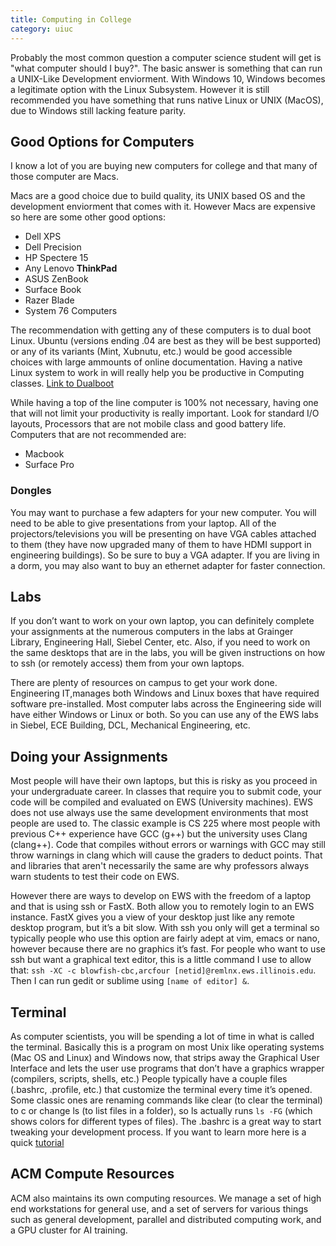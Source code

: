 ```yaml
---
title: Computing in College
category: uiuc 
---
```


Probably the most common question a computer science student will get is "what computer should I buy?".
The basic answer is something that can run a UNIX-Like Development enviorment. With Windows 10, Windows becomes 
a legitimate option with the Linux Subsystem. However it is still recommended you have something that runs 
native Linux or UNIX (MacOS), due to Windows still lacking feature parity.

## Good Options for Computers 
I know a lot of you are buying new computers for college and that many of those computer are Macs. 

Macs are a good choice due to build quality, its UNIX based OS and the development enviorment that comes with it. 
However Macs are expensive so here are some other good options:

- Dell XPS
- Dell Precision
- HP Spectere 15
- Any Lenovo **ThinkPad**
- ASUS ZenBook
- Surface Book
- Razer Blade
- System 76 Computers

The recommendation with getting any of these computers is to dual boot Linux. Ubuntu (versions ending .04 are best 
as they will be best supported) or any of its variants (Mint, Xubnutu, etc.) would be good accessible choices with 
large ammounts of online documentation. Having a native Linux system to work in will really help you be productive in Computing classes. 
[Link to Dualboot]()

While having a top of the line computer is 100% not necessary, having one that will not limit your productivity is really important. Look for standard I/O layouts, Processors that are not mobile class and good battery life. 
Computers that are not recommended are:

- Macbook
- Surface Pro

### Dongles

You may want to purchase a few adapters for your new computer. You will need to be able to give 
presentations from your laptop. All of the projectors/televisions you will be presenting on have VGA 
cables attached to them (they have now upgraded many of them to have HDMI support in engineering buildings). 
So be sure to buy a VGA adapter. If you are living in a dorm, you may also want to buy an ethernet adapter for faster connection. 

## Labs
If you don’t want to work on your own laptop, you can definitely complete your assignments at the numerous 
computers in the labs at Grainger Library, Engineering Hall, Siebel Center, etc. Also, if you need to work 
on the same desktops that are in the labs, you will be given instructions on how to ssh (or remotely access) 
them from your own laptops. 

There are plenty of resources on campus to get your work done. Engineering IT,manages both Windows and 
Linux boxes that have required software pre-installed. Most computer labs across the Engineering side 
will have either Windows or Linux or both. So you can use any of the EWS labs in Siebel, ECE Building, DCL, Mechanical Engineering, etc. 

## Doing your Assignments 
Most people will have their own laptops, but this is risky as you proceed in your undergraduate career. In classes that require you to submit code, your code will be compiled and evaluated on EWS (University machines). EWS does not use always use the same development environments that most people are used to. The classic example is CS 225 where most people with previous C++ experience have GCC (g++) but the university uses Clang (clang++). Code that compiles without errors or warnings with GCC may still throw warnings in clang which will cause the graders to deduct points. That and libraries that aren't necessarily the same are why professors always warn students to test their code on EWS. 

However there are ways to develop on EWS with the freedom of a laptop and that is using ssh or FastX. Both allow you to remotely login to an EWS instance. FastX gives you a view of your desktop just like any remote desktop program, but it’s a bit slow. With ssh you only will get a terminal so typically people who use this option are fairly adept at vim, emacs or nano, however because there are no graphics it’s fast. For people who want to use ssh but want a graphical text editor, this is a little command I use to allow that: ```ssh -XC -c blowfish-cbc,arcfour [netid]@remlnx.ews.illinois.edu```. Then I can run gedit or sublime using ```[name of editor] &```. 

## Terminal
As computer scientists, you will be spending a lot of time in what is called the terminal. Basically this is a program on most Unix like operating systems (Mac OS and Linux) and  Windows now, that strips away the Graphical User Interface and lets the user use programs that don’t have a graphics wrapper (compilers, scripts, shells, etc.) People typically have a couple files (.bashrc, .profile, etc.) that customize the terminal every time it’s opened. Some classic ones are renaming commands like clear (to clear the terminal) to c or change ls (to list files in a folder), so ls actually runs ```ls -FG``` (which shows colors for different types of files). The .bashrc is a great way to start tweaking your development process. If you want to learn more here is a quick [tutorial](https://www.digitalocean.com/community/tutorials/an-introduction-to-useful-bash-aliases-and-functions)

## ACM Compute Resources 
ACM also maintains its own computing resources. We manage a set of high end workstations for general use, and a set of 
servers for various things such as general development, parallel and distributed computing work, and a GPU cluster for AI training. 

